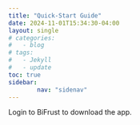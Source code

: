 ```yaml
---
title: "Quick-Start Guide"
date: 2024-11-01T15:34:30-04:00
layout: single
# categories:
#   - blog
# tags:
#   - Jekyll
#   - update
toc: true
sidebar:
        nav: "sidenav"
---
```


Login to BiFrust to download the app. 
